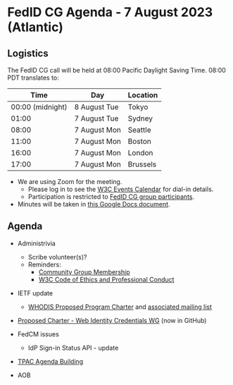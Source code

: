 # FedID CG Agenda - 7 August 2023 (Atlantic)

## Logistics

The FedID CG call will be held at 08:00 Pacific Daylight Saving Time. 08:00 PDT translates to:

| Time         | Day    | Location      |
| ------------ | ------ | ------------- |
| 00:00 (midnight) | 8 August Tue | Tokyo         |
| 01:00 | 7 August Tue | Sydney        |
| 08:00 | 7 August Mon | Seattle       |
| 11:00 | 7 August Mon | Boston        |
| 16:00 | 7 August Mon | London        |
| 17:00 | 7 August Mon | Brussels      |


* We are using Zoom for the meeting.
    * Please log in to see the [W3C Events Calendar](https://www.w3.org/events/meetings/af7a9147-f688-4a92-b413-a2e4a2441161/20230807T080000) for dial-in details. 
    * Participation is restricted to [FedID CG group participants](https://www.w3.org/community/fed-id/participants).
* Minutes will be taken in [this Google Docs document](https://docs.google.com/document/d/1O7Rn8Aj4rsYWohdEP61lnGdgkai0xTZFQgm7XEA0RBM/edit#).


## Agenda

* Administrivia
  * Scribe volunteer(s)?
  * Reminders: 
     * [Community Group Membership](https://www.w3.org/community/fed-id/)
     * [W3C Code of Ethics and Professional Conduct](https://www.w3.org/Consortium/cepc/)

* IETF update
  * [WHODIS Proposed Program Charter](https://github.com/intarchboard/proposed-program-whodis) and [associated mailing list](https://www.ietf.org/mailman/listinfo/Identity-discuss) 
* [Proposed Charter - Web Identity Credentials WG](https://github.com/fedidcg/fedidcg.github.io/blob/main/charters/Proposed-WG-WebIdentityCredentials.md) (now in GitHub)
* FedCM issues
  * IdP Sign-in Status API - update
* [TPAC Agenda Building](https://docs.google.com/document/d/12PLJQHrTCwFDcLeBvOiH3RjYHuVCF1a9ljYyPUj-S3o/edit) 
* AOB

